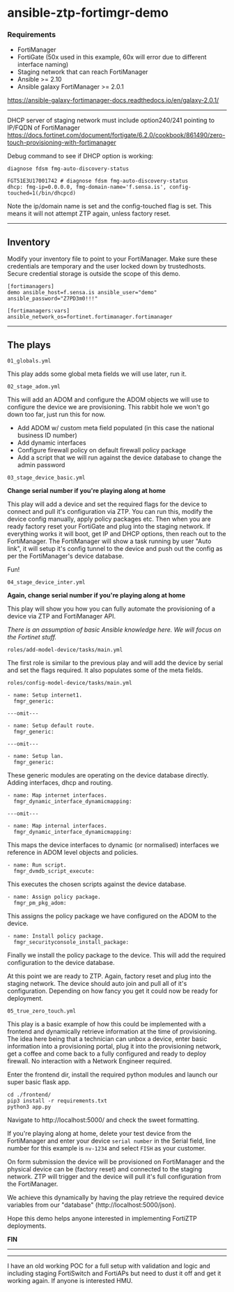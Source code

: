 # ansible-ztp-fortimgr-demo

### Requirements
- FortiManager
- FortiGate (50x used in this example, 60x will error due to different interface naming)
- Staging network that can reach FortiManager
- Ansible >= 2.10
- Ansible galaxy FortiManager >= 2.0.1

https://ansible-galaxy-fortimanager-docs.readthedocs.io/en/galaxy-2.0.1/

---

DHCP server of staging network must include option240/241 pointing to IP/FQDN of FortiManager https://docs.fortinet.com/document/fortigate/6.2.0/cookbook/861490/zero-touch-provisioning-with-fortimanager

Debug command to see if DHCP option is working:

```diagnose fdsm fmg-auto-discovery-status```
```
FGT51E3U17001742 # diagnose fdsm fmg-auto-discovery-status
dhcp: fmg-ip=0.0.0.0, fmg-domain-name='f.sensa.is', config-touched=1(/bin/dhcpcd)
```
Note the ip/domain name is set and the config-touched flag is set. This means it will not attempt ZTP again, unless factory reset.

---

## Inventory

Modify your inventory file to point to your FortiManager. Make sure these credentials are temporary and the user locked down by trustedhosts. Secure credential storage is outside the scope of this demo.

```
[fortimanagers]
demo ansible_host=f.sensa.is ansible_user="demo" ansible_password="Z7PD3m0!!!"

[fortimanagers:vars]
ansible_network_os=fortinet.fortimanager.fortimanager
```

---
## The plays

```01_globals.yml```

This play adds some global meta fields we will use later, run it.

```02_stage_adom.yml```

This will add an ADOM and configure the ADOM objects we will use to configure the device we are provisioning. This rabbit hole we won't go down too far, just run this for now.
- Add ADOM w/ custom meta field populated (in this case the national business ID number)
- Add dynamic interfaces
- Configure firewall policy on default firewall policy package
- Add a script that we will run against the device database to change the admin password

```03_stage_device_basic.yml```

**Change serial number if you're playing along at home**

This play will add a device and set the required flags for the device to connect and pull it's configuration via ZTP. You can run this, modify the device config manually, apply policy packages etc. Then when you are ready factory reset your FortiGate and plug into the staging network. If everything works it will boot, get IP and DHCP options, then reach out to the FortiManager. The FortiManager will show a task running by user "Auto link", it will setup it's config tunnel to the device and push out the config as per the FortiManager's device database.

Fun!

```04_stage_device_inter.yml```

**Again, change serial number if you're playing along at home**

This play will show you how you can fully automate the provisioning of a device via ZTP and FortiManager API.

*There is an assumption of basic Ansible knowledge here. We will focus on the Fortinet stuff.*

```roles/add-model-device/tasks/main.yml```

The first role is similar to the previous play and will add the device by serial and set the flags required. It also populates some of the meta fields.

```roles/config-model-device/tasks/main.yml```
```
- name: Setup internet1.
  fmgr_generic:

---omit---

- name: Setup default route.
  fmgr_generic:

---omit---

- name: Setup lan.
  fmgr_generic:
```
These generic modules are operating on the device database directly. Adding interfaces, dhcp and routing.

```
- name: Map internet interfaces.
  fmgr_dynamic_interface_dynamicmapping:

---omit---

- name: Map internal interfaces.
  fmgr_dynamic_interface_dynamicmapping:

```
This maps the device interfaces to dynamic (or normalised) interfaces we reference in ADOM level objects and policies.
```
- name: Run script.
  fmgr_dvmdb_script_execute:
```
This executes the chosen scripts against the device database.
```
- name: Assign policy package.
  fmgr_pm_pkg_adom:
```

This assigns the policy package we have configured on the ADOM to the device.
```
- name: Install policy package.
  fmgr_securityconsole_install_package:
```
Finally we install the policy package to the device. This will add the required configuration to the device database.

At this point we are ready to ZTP. Again, factory reset and plug into the staging network. The device should auto join and pull all of it's configuration. Depending on how fancy you get it could now be ready for deployment.

```05_true_zero_touch.yml```

This play is a basic example of how this could be implemented with a frontend and dynamically retrieve information at the time of provisioning. The idea here being that a technician can unbox a device, enter basic information into a provisioning portal, plug it into the provisioning network, get a coffee and come back to a fully configured and ready to deploy firewall. No interaction with a Network Engineer required.

Enter the frontend dir, install the required python modules and launch our super basic flask app.

```
cd ./frontend/
pip3 install -r requirements.txt
python3 app.py
```

Navigate to http://localhost:5000/ and check the sweet formatting.

If you're playing along at home, delete your test device from the FortiManager and enter your device ```serial number``` in the Serial field, line number for this example is ```nv-1234``` and select ```FISH``` as your customer.

On form submission the device will be provisioned on FortiManager and the physical device can be (factory reset) and connected to the staging network. ZTP will trigger and the device will pull it's full configuration from the FortiManager.

We achieve this dynamically by having the play retrieve the required device variables from our "database" (http://localhost:5000/json).

Hope this demo helps anyone interested in implementing FortiZTP deployments.

**FIN**

---
---

I have an old working POC for a full setup with validation and logic and including staging FortiSwitch and FortiAPs but need to dust it off and get it working again. If anyone is interested HMU.